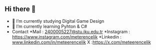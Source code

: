 ## Hi there 👋
- 🔭 I’m currently studying Digital Game Design
- 🌱 I’m currently learning Pyhton & C#
- Contact
*Mail : 2400005227@stu.iku.edu.tr
*Instagram : https://www.instagram.com/meterencelik
*Linkedin : www.linkedin.com/in/meteerencelik
 X :https://x.com/meteerencelik
<!--
**MeteErenCelik/MeteErenCelik** is a ✨ _special_ ✨ repository because its `README.md` (this file) appears on your GitHub profile.

Here are some ideas to get you started:

- 🔭 I’m currently working on ...
- 🌱 I’m currently learning Pyhton & C#
- 👯 I’m looking to collaborate on ...
- 🤔 I’m looking for help with ...
- 💬 Ask me about ...
- 📫 How to reach me: ...
- 😄 Pronouns: ...
- ⚡ Fun fact: ...
-->
